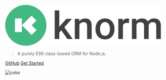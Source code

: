 ![logo](assets/knorm-logo.svg)

> A purely ES6 class-based ORM for Node.js.

[GitHub](https://github.com/knorm/knorm/)
[Get Started](guides/getting-started.md)

![color](#fff)
